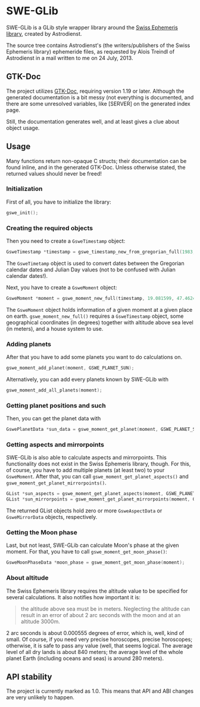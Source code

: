 # SWE-GLib

SWE-GLib is a GLib style wrapper library around the [Swiss Ephemeris library](http://www.astro.com/swisseph/), created by Astrodienst.

The source tree contains Astrodienst's (the writers/publishers of the Swiss Ephemeris library) ephemeride files, as requested by Alois Treindl of Astrodienst in a mail written to me on 24 July, 2013.

## GTK-Doc

The project utilizes [GTK-Doc](http://www.gtk.org/gtk-doc/), requiring version 1.19 or later. Although the generated documentation is a bit messy (not everything is documented, and there are some unresolved variables, like [SERVER] on the generated index page.

Still, the documentation generates well, and at least gives a clue about object usage.

## Usage

Many functions return non-opaque C structs; their documentation can be found inline, and in the generated GTK-Doc. Unless otherwise stated, the returned values should never be freed!

### Initialization

First of all, you have to initialize the library:

```c
gswe_init();
```
### Creating the required objects

Then you need to create a `GsweTimestamp` object:

```c
GsweTimestamp *timestamp = gswe_timestamp_new_from_gregorian_full(1983, 3, 7, 11, 54, 45, 0, 1.0);
```

The `GsweTimetamp` object is used to convert dates between the Gregorian calendar dates and Julian Day values (not to be confused with Julian calendar dates!).

Next, you have to create a `GsweMoment` object:

```c
GsweMoment *moment = gswe_moment_new_full(timestamp, 19.081599, 47.462485, 300.0, GSWE_HOUSE_PLACIDUS);
```

The `GsweMoment` object holds information of a given moment at a given place on earth. `gswe_moment_new_full()` requires a `GsweTimestamp` object, some geographical coordinates (in degrees) together with altitude above sea level (in meters), and a house system to use.

### Adding planets

After that you have to add some planets you want to do calculations on.

```c
gswe_moment_add_planet(moment, GSWE_PLANET_SUN);
```

Alternatively, you can add every planets known by SWE-GLib with

```c
gswe_moment_add_all_planets(moment);
```

### Getting planet positions and such

Then, you can get the planet data with

```c
GswePlanetData *sun_data = gswe_moment_get_planet(moment, GSWE_PLANET_SUN);
```

### Getting aspects and mirrorpoints

SWE-GLib is also able to calculate aspects and mirrorpoints. This functionality does not exist in the Swiss Ephemeris library, though. For this, of course, you have to add multiple planets (at least two) to your `GsweMoment`. After that, you can call `gswe_moment_get_planet_aspects()` and `gswe_moment_get_planet_mirrorpoints()`.

```c
GList *sun_aspects = gswe_moment_get_planet_aspects(moment, GSWE_PLANET_SUN);
GList *sun_mirrorpoints = gswe_moment_get_planet_mirrorpoints(moment, GSWE_PLANET_SUN);
```

The returned GList objects hold zero or more `GsweAspectData` or `GsweMirrorData` objects, respectively.

### Getting the Moon phase

Last, but not least, SWE-GLib can calculate Moon's phase at the given moment. For that, you have to call `gswe_moment_get_moon_phase()`:

```c
GsweMoonPhaseData *moon_phase = gswe_moment_get_moon_phase(moment);
```

### About altitude

The Swiss Ephemeris library requires the altitude value to be specified for several calculations. It also notifies how important it is:

> the altitude above sea must be in meters. Neglecting the altitude can result in an error of about 2 arc seconds with the moon and at an altitude 3000m.

2 arc seconds is about 0.000555 degrees of error, which is, well, kind of small. Of course, if you need very precise horoscopes, precise horoscopes; otherwise, it is safe to pass any value (well, that seems logical. The average level of all dry lands is about 840 meters; the average level of the whole planet Earth (including oceans and seas) is around 280 meters).

## API stability

The project is currently marked as 1.0. This means that API and ABI changes are very unlikely to happen.

